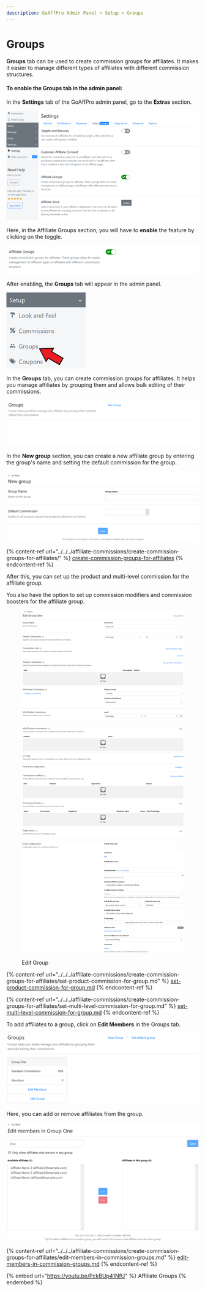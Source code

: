 ```yaml
---
description: GoAffPro Admin Panel > Setup > Groups
---
```


# Groups

**Groups** tab can be used to create commission groups for affiliates. It makes it easier to manage different types of affiliates with different commission structures.

#### To enable the Groups tab in the admin panel: <a href="#to-enable-the-membership-plans-tab-in-the-admin-panel" id="to-enable-the-membership-plans-tab-in-the-admin-panel"></a>

In the **Settings** tab of the GoAffPro admin panel, go to the **Extras** section.

![Settings > Extras](<../../../.gitbook/assets/image (1023).png>)

Here, in the Affiliate Groups section, you will have to **enable** the feature by clicking on the toggle.

![Affiliate Groups](<../../../.gitbook/assets/image (430).png>)

After enabling, the **Groups** tab will appear in the admin panel.

![Groups](<../../../.gitbook/assets/Screenshot 2020-11-12 040743.png>)

In the **Groups** tab, you can create commission groups for affiliates. It helps you manage affiliates by grouping them and allows bulk editing of their commissions.

![Groups](<../../../.gitbook/assets/image (2771).png>)

In the **New group** section, you can create a new affiliate group by entering the group's name and setting the default commission for the group.

![New group](<../../../.gitbook/assets/image (1371).png>)

{% content-ref url="../../../affiliate-commissions/create-commission-groups-for-affiliates/" %}
[create-commission-groups-for-affiliates](../../../affiliate-commissions/create-commission-groups-for-affiliates/)
{% endcontent-ref %}

After this, you can set up the product and multi-level commission for the affiliate group.&#x20;

You also have the option to set up commission modifiers and commission boosters for the affiliate group.

<figure><img src="../../../.gitbook/assets/image (352).png" alt=""><figcaption></figcaption></figure>

<figure><img src="../../../.gitbook/assets/image (353).png" alt=""><figcaption></figcaption></figure>

<figure><img src="../../../.gitbook/assets/image (355).png" alt=""><figcaption><p>Edit Group</p></figcaption></figure>

{% content-ref url="../../../affiliate-commissions/create-commission-groups-for-affiliates/set-product-commission-for-group.md" %}
[set-product-commission-for-group.md](../../../affiliate-commissions/create-commission-groups-for-affiliates/set-product-commission-for-group.md)
{% endcontent-ref %}

{% content-ref url="../../../affiliate-commissions/create-commission-groups-for-affiliates/set-multi-level-commission-for-group.md" %}
[set-multi-level-commission-for-group.md](../../../affiliate-commissions/create-commission-groups-for-affiliates/set-multi-level-commission-for-group.md)
{% endcontent-ref %}

To add affiliates to a group, click on **Edit Members** in the Groups tab.

![Groups](<../../../.gitbook/assets/image (2508).png>)

Here, you can add or remove affiliates from the group.

![Edit members](<../../../.gitbook/assets/image (2749).png>)

{% content-ref url="../../../affiliate-commissions/create-commission-groups-for-affiliates/edit-members-in-commission-groups.md" %}
[edit-members-in-commission-groups.md](../../../affiliate-commissions/create-commission-groups-for-affiliates/edit-members-in-commission-groups.md)
{% endcontent-ref %}

{% embed url="https://youtu.be/PckBUp41NfU" %}
Affiliate Groups
{% endembed %}
